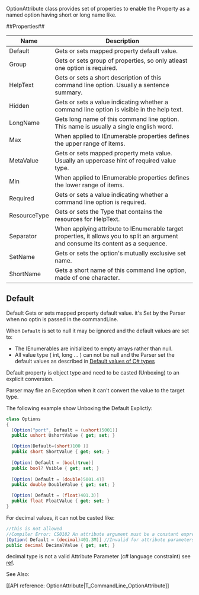 OptionAttribute  class provides set of properties to enable the Property as a named option having short or long name like.

##Properties##

 
|	Name| 	Description|
|-------|---------------|
|Default |	Gets or sets mapped property default value. |
|Group |	Gets or sets group of  properties, so only atleast one option is required. |
|HelpText |	Gets or sets a short description of this command line option. Usually a sentence summary. |
|Hidden |	Gets or sets a value indicating whether a command line option is visible in the help text. |
| 	LongName |	Gets long name of this command line option. This name is usually a single english word.
| 	Max|	When applied to IEnumerable<T> properties defines the upper range of items. |
| 	MetaValue |	Gets or sets mapped property meta value. Usually an uppercase hint of required value type. |
| 	Min |	When applied to IEnumerable<T> properties defines the lower range of items. |
| 	Required |	Gets or sets a value indicating whether a command line option is required. 
| 	ResourceType |	Gets or sets the Type that contains the resources for HelpText. |
| 	Separator |	When applying attribute to IEnumerable<T> target properties, it allows you to split an argument and consume its content as a sequence.
| 	SetName |	Gets or sets the option's mutually exclusive set name.
| 	ShortName |	Gets a short name of this command line option, made of one character.

## Default

Default Gets or sets mapped property default value. it's Set by the Parser when no optin is passed in the commandLine.

When `Default` is set to null it may be ignored and the default values are set to:
 
 - The IEnumerables are initialized to empty arrays rather than null.
 - All value type ( int, long ... ) can not be null and the Parser set the default values as described in [Default values of C# types](https://docs.microsoft.com/en-us/dotnet/csharp/language-reference/builtin-types/default-values)

 
Default property is object type and need to be casted (Unboxing) to an explicit conversion.

Parser may fire an Exception when it can't convert the value to the target type.

The following example show Unboxing the Default Explictly:

```cs
class Options
{
  [Option("port", Default = (ushort)5001)]
  public ushort UshortValue { get; set; }

  [Option(Default=(short)100 )]
  public short ShortValue { get; set; }
	
  [Option( Default = (bool)true)]
  public bool? Vsible { get; set; }
	
  [Option( Default = (double)5001.4)]
  public double DoubleValue { get; set; }

  [Option( Default = (float)401.3)]
  public float FloatValue { get; set; }
}
```

For decimal values, it can not be casted like:
```cs
//this is not allowed
//Compiler Error: CS0182 An attribute argument must be a constant expression, typeof expression or array creation expression of an attribute parameter type	
[Option( Default = (decimal)401.3M)] //Invalid for attribute parameters
public decimal DecimalValue { get; set; }
```

decimal type is not a valid Attribute Parameter (c# language constraint) see [ref](https://docs.microsoft.com/en-us/dotnet/csharp/language-reference/language-specification/attributes#attribute-parameter-types).



See Also:

[[API reference: OptionAttribute|T_CommandLine_OptionAttribute]]
